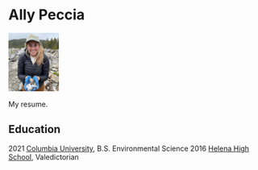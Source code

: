 # Ally Peccia

 <img src= 'rocklady.png' width=100>
 
 My resume.
 
## Education

2021 [Columbia University](https://eesc.columbia.edu/), B.S. Environmental Science
2016 [Helena High School](https://hhs.helenaschools.org/), Valedictorian
